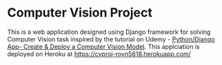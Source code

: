 # Computer Vision Project

This is a web application designed using Django framework for solving Computer Vision task inspired by the tutorial on Udemy - [Python/Django App- Create & Deploy a Computer Vision Model](https://www.udemy.com/course/full-stack-model-creation-and-deployment-in-python-django/). This applciation is deployed on Heroku at https://cvproj-royn5618.herokuapp.com/
